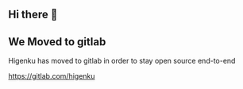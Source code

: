 ## Hi there 👋

## We Moved to gitlab

Higenku has moved to gitlab in order to stay open source end-to-end

https://gitlab.com/higenku
